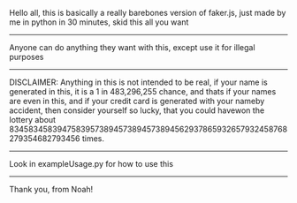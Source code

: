 Hello all, this is basically a really barebones version of faker.js, just made by me in python in 30 minutes, skid this all you want

-----------------------------------------------------------------------------------------------------------------------------------------

Anyone can do anything they want with this, except use it for illegal purposes

-----------------------------------------------------------------------------------------------------------------------------------------

DISCLAIMER: Anything in this is not intended to be real, if your name is generated in this, it is a 1 in 483,296,255 chance, and thats if
your names are even in this, and if your credit card is generated with your nameby accident, then consider yourself so lucky, that you 
could havewon the lottery about 83458345839475839573894573894573894562937865932657932458768279354682793456 times.

-----------------------------------------------------------------------------------------------------------------------------------------

Look in exampleUsage.py for how to use this

-----------------------------------------------------------------------------------------------------------------------------------------

Thank you, from Noah!

